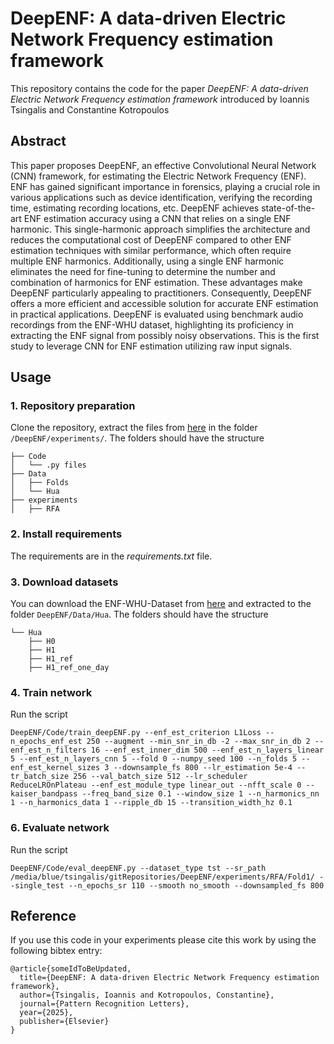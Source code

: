 
# DeepENF: A data-driven Electric Network Frequency estimation framework

This repository contains the code for the paper *DeepENF: A data-driven Electric Network Frequency estimation framework* introduced
by Ioannis Tsingalis and Constantine Kotropoulos

## Abstract

This paper proposes DeepENF, an effective Convolutional Neural Network (CNN) framework, for estimating the Electric Network Frequency (ENF). ENF has gained significant importance in forensics, playing a crucial role in various applications such as device identification, verifying the recording time, estimating recording locations, etc.
DeepENF achieves state-of-the-art ENF estimation accuracy using a CNN that relies on a single ENF harmonic. This single-harmonic approach simplifies the architecture and reduces the computational cost of DeepENF compared to other ENF estimation techniques with similar performance, which often require multiple ENF harmonics. Additionally, using a single ENF harmonic eliminates the need for fine-tuning to determine the number and combination of harmonics for ENF estimation. These advantages make DeepENF particularly appealing to practitioners. Consequently, DeepENF offers a more efficient and accessible solution for accurate ENF estimation in practical applications.
DeepENF is evaluated using benchmark audio recordings from the ENF-WHU dataset, highlighting its proficiency in extracting the ENF signal from possibly noisy observations. This is the first study to leverage CNN for ENF estimation utilizing raw input signals.

## Usage
### 1. Repository preparation 
Clone the repository, extract the files from [here](https://drive.google.com/file/d/1l1AF3JNrQE-7KJXyE9YYLcZr86DX8M5g/view?usp=sharing) in the folder `/DeepENF/experiments/`. The folders should have the structure

```angular2html
├── Code
│   └── .py files
├── Data
│   ├── Folds
│   └── Hua
├── experiments
│   ├── RFA
```

### 2. Install requirements
The requirements are in the *requirements.txt* file.

### 3. Download datasets
You can download the ENF-WHU-Dataset from [here](https://github.com/ghua-ac/ENF-WHU-Dataset) and extracted to 
the folder `DeepENF/Data/Hua`. The folders should have the structure

```angular2html
└── Hua
    ├── H0
    ├── H1
    ├── H1_ref
    ├── H1_ref_one_day
```

### 4. Train network
Run the script 
```angular2
DeepENF/Code/train_deepENF.py --enf_est_criterion L1Loss --n_epochs_enf_est 250 --augment --min_snr_in_db -2 --max_snr_in_db 2 --enf_est_n_filters 16 --enf_est_inner_dim 500 --enf_est_n_layers_linear 5 --enf_est_n_layers_cnn 5 --fold 0 --numpy_seed 100 --n_folds 5 --enf_est_kernel_sizes 3 --downsample_fs 800 --lr_estimation 5e-4 --tr_batch_size 256 --val_batch_size 512 --lr_scheduler ReduceLROnPlateau --enf_est_module_type linear_out --nfft_scale 0 --kaiser_bandpass --freq_band_size 0.1 --window_size 1 --n_harmonics_nn 1 --n_harmonics_data 1 --ripple_db 15 --transition_width_hz 0.1
```

### 6. Evaluate network
Run the script 
```angular2
DeepENF/Code/eval_deepENF.py --dataset_type tst --sr_path /media/blue/tsingalis/gitRepositories/DeepENF/experiments/RFA/Fold1/ --single_test --n_epochs_sr 110 --smooth no_smooth --downsampled_fs 800
```


## Reference
If you use this code in your experiments please cite this work by using the following bibtex entry: 

```
@article{someIdToBeUpdated,
  title={DeepENF: A data-driven Electric Network Frequency estimation framework},
  author={Tsingalis, Ioannis and Kotropoulos, Constantine},
  journal={Pattern Recognition Letters},
  year={2025},
  publisher={Elsevier}
}
```